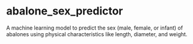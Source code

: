 # abalone_sex_predictor
A machine learning model to predict the sex (male, female, or infant) of abalones using physical characteristics like length, diameter, and weight.
